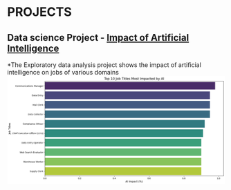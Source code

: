 # PROJECTS
##  Data science Project - [Impact of Artificial Intelligence](https://github.com/Sharanrajs/Impact-of-Artificial-Intelligence)
*The Exploratory data analysis project shows the impact of artificial intelligence on jobs of various domains
![](https://github.com/Sharanrajs/portfollio/blob/main/images/new%201.png)
